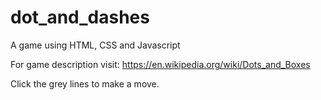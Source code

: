 # dot_and_dashes
A game using HTML, CSS and Javascript

For game description visit:
https://en.wikipedia.org/wiki/Dots_and_Boxes

Click the grey lines to make a move. 
